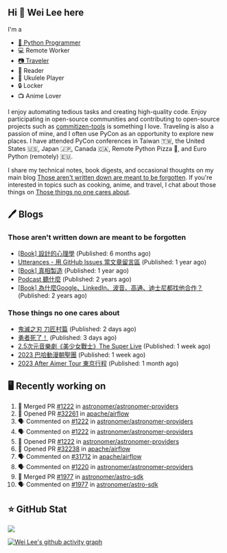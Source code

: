 ## Hi 👋 Wei Lee here

I'm a

* [🐍 Python Programmer](https://pycon-note.wei-lee.me/)
* 💻 Remote Worker
* [📷 Traveler](https://travlog.wei-lee.me/)
* 📖 Reader
* 🎵 Ukulele Player
* 🔒 Locker
* 📺 Anime Lover

I enjoy automating tedious tasks and creating high-quality code. Enjoy participating in open-source communities and contributing to open-source projects such as [commitizen-tools](https://github.com/commitizen-tools) is something I love. Traveling is also a passion of mine, and I often use PyCon as an opportunity to explore new places. I have attended PyCon conferences in Taiwan 🇹🇼, the United States 🇺🇸, Japan 🇯🇵, Canada 🇨🇦, Remote Python Pizza 🍕, and Euro Python (remotely) 🇪🇺.

I share my technical notes, book digests, and occasional thoughts on my main blog [Those aren't written down are meant to be forgotten](https://blog.wei-lee.me/). If you're interested in topics such as cooking, anime, and travel, I chat about those things on [Those things no one cares about](https://travlog.wei-lee.me/).

## 🖊️ Blogs

### Those aren't written down are meant to be forgotten

* [[Book] 設計的心理學](https://blog.wei-lee.me/posts/book/2023/01/the-design-of-everyday-things) (Published: 6 months ago)
* [Utterances - 用 GitHub Issues 當文章留言區](https://blog.wei-lee.me/posts/tech/2022/02/use-github-issues-as-comment-system) (Published: 1 year ago)
* [[Book] 真相製造](https://blog.wei-lee.me/posts/book/2022/02/reality-is-business) (Published: 1 year ago)
* [Podcast 聽什麼](https://blog.wei-lee.me/posts/gossiping/2021/12/podcast-i-listen-to) (Published: 2 years ago)
* [[Book] 為什麼Google、LinkedIn、波音、高通、迪士尼都找他合作？](https://blog.wei-lee.me/posts/book/2021/12/pitch-anyting) (Published: 2 years ago)

### Those things no one cares about

* [鬼滅之刃 刀匠村篇](https://travlog.wei-lee.me/posts/review/2023/07/demon-slayer-to-the-swordsmith-village) (Published: 2 days ago)
* [勇者死了！](https://travlog.wei-lee.me/posts/review/2023/07/the-legendary-hero-is-dead) (Published: 3 days ago)
* [2.5次元音樂劇《美少女戰士》The Super Live](https://travlog.wei-lee.me/posts/review/2023/06/2-5-dimension-musical-sailor-moon-the-super-live) (Published: 1 week ago)
* [2023 巴哈動漫朝聖團](https://travlog.wei-lee.me/posts/travel/2023/06/bahamut-anime-tourism-2023) (Published: 1 week ago)
* [2023 After Aimer Tour 東京行程](https://travlog.wei-lee.me/posts/travel/2023/05/2023-after-aimer-tour-tokyo-itinerary) (Published: 1 month ago)

## 🖥️ Recently working on

1. 🎉 Merged PR [#1222](https://github.com/astronomer/astronomer-providers/pull/1222) in [astronomer/astronomer-providers](https://github.com/astronomer/astronomer-providers)
2. 💪 Opened PR [#32261](https://github.com/apache/airflow/pull/32261) in [apache/airflow](https://github.com/apache/airflow)
3. 🗣 Commented on [#1222](https://github.com/astronomer/astronomer-providers/issues/1222) in [astronomer/astronomer-providers](https://github.com/astronomer/astronomer-providers)
4. 🗣 Commented on [#1222](https://github.com/astronomer/astronomer-providers/issues/1222) in [astronomer/astronomer-providers](https://github.com/astronomer/astronomer-providers)
5. 💪 Opened PR [#1222](https://github.com/astronomer/astronomer-providers/pull/1222) in [astronomer/astronomer-providers](https://github.com/astronomer/astronomer-providers)
6. 💪 Opened PR [#32238](https://github.com/apache/airflow/pull/32238) in [apache/airflow](https://github.com/apache/airflow)
7. 🗣 Commented on [#31712](https://github.com/apache/airflow/issues/31712) in [apache/airflow](https://github.com/apache/airflow)
8. 🗣 Commented on [#1220](https://github.com/astronomer/astronomer-providers/issues/1220) in [astronomer/astronomer-providers](https://github.com/astronomer/astronomer-providers)
9. 🎉 Merged PR [#1977](https://github.com/astronomer/astro-sdk/pull/1977) in [astronomer/astro-sdk](https://github.com/astronomer/astro-sdk)
10. 🗣 Commented on [#1977](https://github.com/astronomer/astro-sdk/issues/1977) in [astronomer/astro-sdk](https://github.com/astronomer/astro-sdk)


## ⭐ GitHub Stat
[![](https://github-readme-stats.vercel.app/api?username=Lee-W&show_icons=true&hide_title=true&cache_seconds=86400)](https://github.com/anuraghazra/github-readme-stats)

[![Wei Lee's github activity graph](https://github-readme-activity-graph.vercel.app/graph?username=Lee-W&theme=dracula)](https://github.com/ashutosh00710/github-readme-activity-graph)
